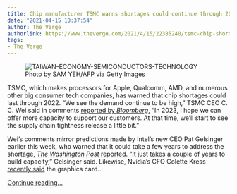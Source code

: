 ```yaml
---
title: Chip manufacturer TSMC warns shortages could continue through 2022
date: "2021-04-15 10:37:54"
author: The Verge
authorlink: https://www.theverge.com/2021/4/15/22385240/tsmc-chip-shortage-2022-intel-ceo-earnings-graphics-cards-cpus-gpus
tags:
- The-Verge
---
```

<figure>
      <img alt="TAIWAN-ECONOMY-SEMICONDUCTORS-TECHNOLOGY" src="https://cdn.vox-cdn.com/thumbor/tyiRs0MALULXRot3KLFwxYIYhB0=/5x0:4775x3180/1310x873/cdn.vox-cdn.com/uploads/chorus_image/image/69129467/1231936348.0.jpg" />
        <figcaption>Photo by SAM YEH/AFP via Getty Images</figcaption>
    </figure>

  <p id="rHjFEX">TSMC, which makes processors for Apple, Qualcomm, AMD, and numerous other big consumer tech companies, has warned that chip shortages could last through 2022. “We see the demand continue to be high,” TSMC CEO C. C. Wei said in comments <a href="https://www.bloomberg.com/news/articles/2021-04-15/tsmc-profit-beats-as-chip-shortage-shows-no-sign-of-abating?sref=ExbtjcSG">reported by <em>Bloomberg</em></a>, “In 2023, I hope we can offer more capacity to support our customers. At that time, we’ll start to see the supply chain tightness release a little bit.”</p>
<p id="QQshNE">Wei’s comments mirror predictions made by Intel’s new CEO Pat Gelsinger earlier this week, who warned that it could take a few years to address the shortage, <a href="https://www.washingtonpost.com/technology/2021/04/13/intel-ceo-semiconductor-chip-shortage/"><em>The Washington Post </em>reported</a>. “It just takes a couple of years to build capacity,” Gelsinger said. Likewise, Nvidia’s CFO Colette Kress <a href="https://nvidianews.nvidia.com/news/nvidia-announces-first-quarter-fiscal-2022-revenue-tracking-above-outlook?ncid=afm-chs-44270&amp;ranMID=44270&amp;ranEAID=kXQk6*ivFEQ&amp;ranSiteID=kXQk6.ivFEQ-u_56nr2EJ2TBzDSKQ9NTsg">recently said</a> the graphics card...</p>
  <p>
    <a href="https://www.theverge.com/2021/4/15/22385240/tsmc-chip-shortage-2022-intel-ceo-earnings-graphics-cards-cpus-gpus">Continue reading&hellip;</a>
  </p>